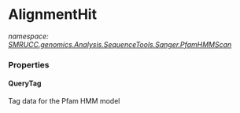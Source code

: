 ﻿# AlignmentHit
_namespace: [SMRUCC.genomics.Analysis.SequenceTools.Sanger.PfamHMMScan](./index.md)_






### Properties

#### QueryTag
Tag data for the Pfam HMM model
